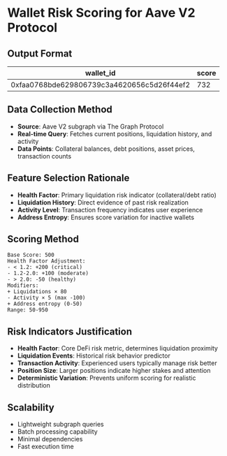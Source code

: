 # Wallet Risk Scoring for Aave V2 Protocol

## Output Format
| **wallet_id** | **score** |
| --- | --- |
| 0xfaa0768bde629806739c3a4620656c5d26f44ef2 | 732 |

## Data Collection Method
- **Source**: Aave V2 subgraph via The Graph Protocol
- **Real-time Query**: Fetches current positions, liquidation history, and activity
- **Data Points**: Collateral balances, debt positions, asset prices, transaction counts

## Feature Selection Rationale
- **Health Factor**: Primary liquidation risk indicator (collateral/debt ratio)
- **Liquidation History**: Direct evidence of past risk realization
- **Activity Level**: Transaction frequency indicates user experience
- **Address Entropy**: Ensures score variation for inactive wallets

## Scoring Method
```
Base Score: 500
Health Factor Adjustment:
- < 1.2: +200 (critical)
- 1.2-2.0: +100 (moderate) 
- > 2.0: -50 (healthy)
Modifiers:
+ Liquidations × 80
- Activity × 5 (max -100)
+ Address entropy (0-50)
Range: 50-950
```

## Risk Indicators Justification
- **Health Factor**: Core DeFi risk metric, determines liquidation proximity
- **Liquidation Events**: Historical risk behavior predictor
- **Transaction Activity**: Experienced users typically manage risk better
- **Position Size**: Larger positions indicate higher stakes and attention
- **Deterministic Variation**: Prevents uniform scoring for realistic distribution

## Scalability
- Lightweight subgraph queries
- Batch processing capability
- Minimal dependencies
- Fast execution time